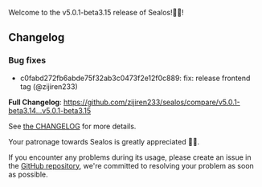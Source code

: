 Welcome to the v5.0.1-beta3.15 release of Sealos!🎉🎉!



## Changelog
### Bug fixes
* c0fabd272fb6abde75f32ab3c0473f2e12f0c889: fix: release frontend tag (@zijiren233)

**Full Changelog**: https://github.com/zijiren233/sealos/compare/v5.0.1-beta3.14...v5.0.1-beta3.15

See [the CHANGELOG](https://github.com/zijiren233/sealos/blob/main/CHANGELOG/CHANGELOG.md) for more details.

Your patronage towards Sealos is greatly appreciated 🎉🎉.

If you encounter any problems during its usage, please create an issue in the [GitHub repository](https://github.com/zijiren233/sealos), we're committed to resolving your problem as soon as possible.
